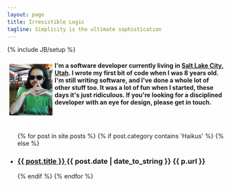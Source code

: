 ```yaml
---
layout: page
title: Irresistible Logic
tagline: Simplicity is the ultimate sophistication
---
```

{% include JB/setup %}

<span>
<h4 class="well" style="min-height:130px">
<div>
  <p style="display:inline">
    <img src="assets/jake.png" alt="Jake" style="margin:5px; float:left;">
    <p>I'm a software developer currently living in <a href="https://maps.google.com/maps/place?ftid=0x87523d9488d131ed:0x5b53b7a0484d31ca&amp;q=Salt+Lake+City,+UT&amp;hl=en&amp;ie=UTF8&amp;ll=40.760779,-111.891047&amp;spn=0.00052,0.000687&amp;t=h&amp;z=11&amp;vpsrc=0">Salt Lake City, Utah</a>. I wrote my first bit of code when I was 8 years old. I'm still writing software, and I've done a whole lot of other stuff too. It was a lot of fun when I started, these days it's just ridiculous. If you're looking for a disciplined developer with an eye for design, please <a id="email_contact">get in touch</a>.</p>
  </p>
</div>
</h4>
</span>

<div class="well floatingBox" style="float:left;">
 <ul class="posts">
      {% for post in site.posts %}
      {% if post.category contains 'Haikus' %}
      {% else %}
      <li>
          <h3>
              <a href="{{ post.url }}">
                  {{ post.title }}
              </a>
              <span class="post-date">
                  {{ post.date | date_to_string }}
             </span>
             <span>
             {{ p.url }}
             </span>
         </h3>
     </li>
     {% endif %}
     {% endfor %}
 </ul>
</div>
